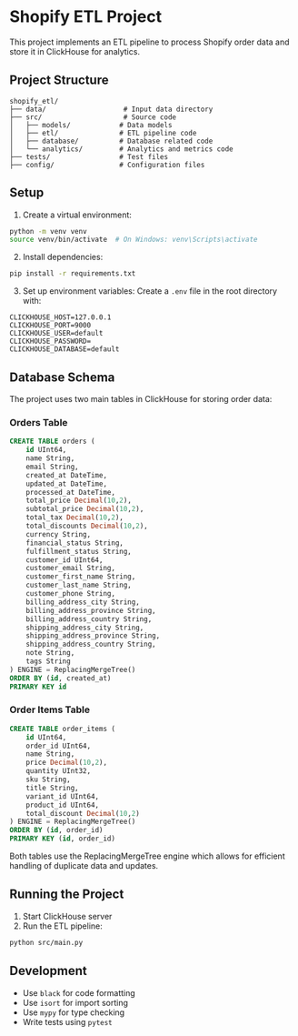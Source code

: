# Shopify ETL Project

This project implements an ETL pipeline to process Shopify order data and store it in ClickHouse for analytics.

## Project Structure
```
shopify_etl/
├── data/                   # Input data directory
├── src/                    # Source code
│   ├── models/            # Data models
│   ├── etl/               # ETL pipeline code
│   ├── database/          # Database related code
│   └── analytics/         # Analytics and metrics code
├── tests/                 # Test files
├── config/                # Configuration files
```

## Setup
1. Create a virtual environment:
```bash
python -m venv venv
source venv/bin/activate  # On Windows: venv\Scripts\activate
```

2. Install dependencies:
```bash
pip install -r requirements.txt
```

3. Set up environment variables:
Create a `.env` file in the root directory with:
```
CLICKHOUSE_HOST=127.0.0.1
CLICKHOUSE_PORT=9000
CLICKHOUSE_USER=default
CLICKHOUSE_PASSWORD=
CLICKHOUSE_DATABASE=default
```

## Database Schema

The project uses two main tables in ClickHouse for storing order data:

### Orders Table
```sql
CREATE TABLE orders (
    id UInt64,
    name String,
    email String,
    created_at DateTime,
    updated_at DateTime,
    processed_at DateTime,
    total_price Decimal(10,2),
    subtotal_price Decimal(10,2),
    total_tax Decimal(10,2),
    total_discounts Decimal(10,2),
    currency String,
    financial_status String,
    fulfillment_status String,
    customer_id UInt64,
    customer_email String,
    customer_first_name String,
    customer_last_name String,
    customer_phone String,
    billing_address_city String,
    billing_address_province String,
    billing_address_country String,
    shipping_address_city String,
    shipping_address_province String,
    shipping_address_country String,
    note String,
    tags String
) ENGINE = ReplacingMergeTree()
ORDER BY (id, created_at)
PRIMARY KEY id
```

### Order Items Table
```sql
CREATE TABLE order_items (
    id UInt64,
    order_id UInt64,
    name String,
    price Decimal(10,2),
    quantity UInt32,
    sku String,
    title String,
    variant_id UInt64,
    product_id UInt64,
    total_discount Decimal(10,2)
) ENGINE = ReplacingMergeTree()
ORDER BY (id, order_id)
PRIMARY KEY (id, order_id)
```

Both tables use the ReplacingMergeTree engine which allows for efficient handling of duplicate data and updates.

## Running the Project
1. Start ClickHouse server
2. Run the ETL pipeline:
```bash
python src/main.py
```

## Development
- Use `black` for code formatting
- Use `isort` for import sorting
- Use `mypy` for type checking
- Write tests using `pytest` 
